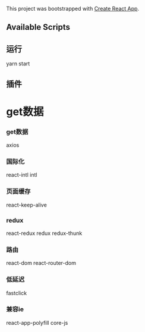 This project was bootstrapped with [Create React App](https://github.com/facebook/create-react-app).

## Available Scripts

## 运行 
yarn start

## 插件
# get数据
### get数据
axios

### 国际化
react-intl  intl

### 页面缓存
react-keep-alive

### redux
react-redux  redux  redux-thunk

### 路由
react-dom  react-router-dom

### 低延迟
fastclick

### 兼容ie
react-app-polyfill  core-js

